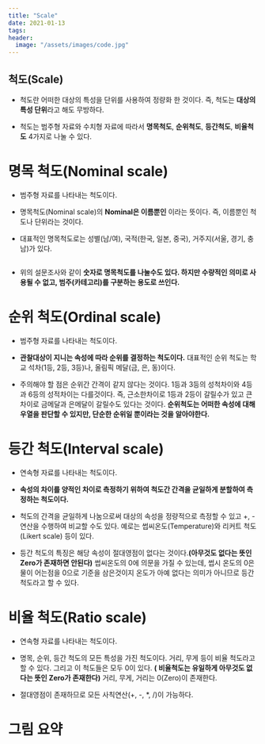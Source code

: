 ```yaml
---
title: "Scale"
date: 2021-01-13
tags:
header:
  image: "/assets/images/code.jpg"
---
```


## 척도(Scale)

* 척도란 어떠한 대상의 특성을 단위를 사용하여 정량화 한 것이다. 즉, 척도는 **대상의 특성 단위**라고 해도 무방하다.

* 척도는 범주형 자료와 수치형 자료에 따라서 **명목척도**, **순위척도**, **등간척도**, **비율척도** 4가지로 나눌 수 있다.



# 명목 척도(Nominal scale)

* 범주형 자료를 나타내는 척도이다.

* 명목척도(Nominal scale)의 **Nominal은 이름뿐인** 이라는 뜻이다. 즉, 이름뿐인 척도나 단위라는 것이다.

* 대표적인 명목척도로는 성별(남/여), 국적(한국, 일본, 중국), 거주지(서울, 경기, 충남)가 있다.

<img src="{{ site.url }}{{ site.baseurl }}/assets/images/Statistics/1.png" alt="">

* 위의 설문조사와 같이 **숫자로 명목척도를 나눌수도 있다. 하지만 수량적인 의미로 사용될 수 없고, 범주(카테고리)를 구분하는 용도로 쓰인다.**



# 순위 척도(Ordinal scale)

* 범주형 자료를 나타내는 척도이다.

* **관찰대상이 지니는 속성에 따라 순위를 결정하는 척도이다.** 대표적인 순위 척도는 학교 석차(1등, 2등, 3등)나, 올림픽 메달(금, 은, 동)이다.

* 주의해야 할 점은 순위간 간격이 같지 않다는 것이다. 1등과 3등의 성척차이와 4등과 6등의 성적차이는 다를것이다. 즉, 근소한차이로 1등과 2등이 갈릴수가 있고 큰 차이로 금메달과 은메달이 갈릴수도 있다는 것이다. **순위척도는 어떠한 속성에 대해 우열을 판단할 수 있지만, 단순한 순위일 뿐이라는 것을 알아야한다.**



# 등간 척도(Interval scale)

* 연속형 자료를 나타내는 척도이다.

* **속성의 차이를 양적인 차이로 측정하기 위하여 척도간 간격을 균일하게 분할하여 측정하는 척도이다.**

* 척도의 간격을 균일하게 나눔으로써 대상의 속성을 정량적으로 측정할 수 있고 +, - 연산을 수행하여 비교할 수도 있다. 예로는 썹씨온도(Temperature)와 리커트 척도(Likert scale) 등이 있다.

* 등간 척도의 특징은 해당 속성이 절대영점이 없다는 것이다.**(아무것도 없다는 뜻인 Zero가 존재하면 안된다)** 썹씨온도의 0에 의문을 가질 수 있는데, 썹시 온도의 0은 물이 어는점을 0으로 기준을 삼은것이지 온도가 아예 없다는 의미가 아니므로 등간척도라고 할 수 있다.



# 비율 척도(Ratio scale)

* 연속형 자료를 나타내는 척도이다.

* 명목, 순위, 등간 척도의 모든 특성을 가진 척도이다. 거리, 무게 등이 비율 척도라고 할 수 있다. 그리고 이 척도들은 모두 0이 있다. **( 비율척도는 유일하게 아무것도 없다는 뜻인 Zero가 존재한다)** 거리, 무게, 거리는 0(Zero)이 존재한다.

* 절대영점이 존재하므로 모든 사칙연산(+, -, *, /)이 가능하다.



# 그림 요약

<img src="{{ site.url }}{{ site.baseurl }}/assets/images/Statistics/2.png" alt="">